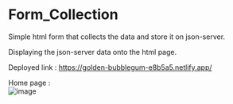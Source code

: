# Form_Collection

Simple html form that collects the data and store it on json-server.<br>

Displaying the json-server data onto the html page.<br>

Deployed link : https://golden-bubblegum-e8b5a5.netlify.app/



Home page : <br>
![image](https://user-images.githubusercontent.com/99667252/184639861-00fb55e3-62b4-46ca-a7cd-7479cfec5449.png)

